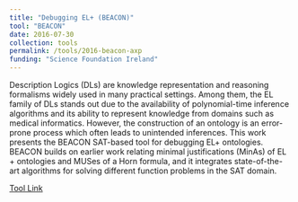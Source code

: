 ```yaml
---
title: "Debugging EL+ (BEACON)"
tool: "BEACON"
date: 2016-07-30
collection: tools
permalink: /tools/2016-beacon-axp
funding: "Science Foundation Ireland"
---
```


Description Logics (DLs) are knowledge representation and reasoning formalisms widely used in many practical settings. Among them, the EL family of DLs stands out due to the availability of polynomial-time inference algorithms and its ability to represent knowledge from domains such as medical informatics. However, the construction of an ontology is an error-prone process which often leads to unintended inferences. This work presents the BEACON SAT-based tool for debugging EL+ ontologies. BEACON builds on earlier work relating minimal justifications (MinAs) of EL + ontologies and MUSes of a Horn formula, and it integrates state-of-the-art algorithms for solving different function problems in the SAT domain. 

[Tool Link](https://github.com/farif/BEACON)